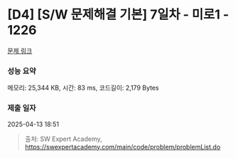 # [D4] [S/W 문제해결 기본] 7일차 - 미로1 - 1226 

[문제 링크](https://swexpertacademy.com/main/code/problem/problemDetail.do?contestProbId=AV14vXUqAGMCFAYD) 

### 성능 요약

메모리: 25,344 KB, 시간: 83 ms, 코드길이: 2,179 Bytes

### 제출 일자

2025-04-13 18:51



> 출처: SW Expert Academy, https://swexpertacademy.com/main/code/problem/problemList.do